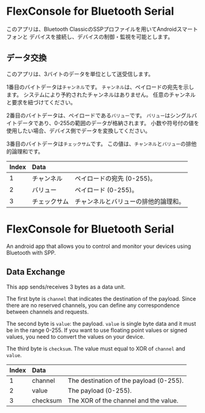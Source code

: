 # FlexConsole for Bluetooth Serial 

このアプリは、Bluetooth ClassicのSSPプロファイルを用いてAndroidスマートフォンと
デバイスを接続し、デバイスの制御・監視を可能とします。

## データ交換

このアプリは、3バイトのデータを単位として送受信します。

1番目のバイトデータは`チャンネル`です。
`チャンネル`は、ペイロードの宛先を示します。
システムにより予約されたチャンネルはありません。
任意のチャンネルと要求を紐づけてください。

2番目のバイトデータは、ペイロードである`バリュー`です。
`バリュー`はシングルバイトデータであり、0-255の範囲のデータが格納されます。
小数や符号付の値を使用したい場合、デバイス側でデータを変換してください。

3番目のバイトデータは`チェックサム`です。
この値は、`チャンネル`と`バリュー`の排他的論理和です。

| Index | Data        |                                   |
| :---- | :---------- | :-------------------------------- | 
| 1     | チャンネル   | ペイロードの宛先 (0-255)。         |
| 2     | バリュー     | ペイロード (0-255)。              |
| 3     | チェックサム | チャンネルとバリューの排他的論理和。 |


# FlexConsole for Bluetooth Serial 

An android app that allows you to control and monitor your devices using
Bluetooth with SPP.

## Data Exchange

This app sends/receives 3 bytes as a data unit.

The first byte is `channel` that indicates the destination of the payload.
Since there are no reserved channels, you can define any correspondence between 
channels and requests.

The second byte is `value`: the payload.
`value` is single byte data and it must be in the range 0-255.
If you want to use floating point values or signed values, you need to convert
the values on your device.

The third byte is `checksum`.
The value must equal to XOR of `channel` and `value`.

| Index | Data     |                                         |
| :---- | :------- | :-------------------------------------- | 
| 1     | channel  | The destination of the payload (0-255). |
| 2     | value    | The payload (0-255).                    |
| 3     | checksum | The XOR of the channel and the value.   |
